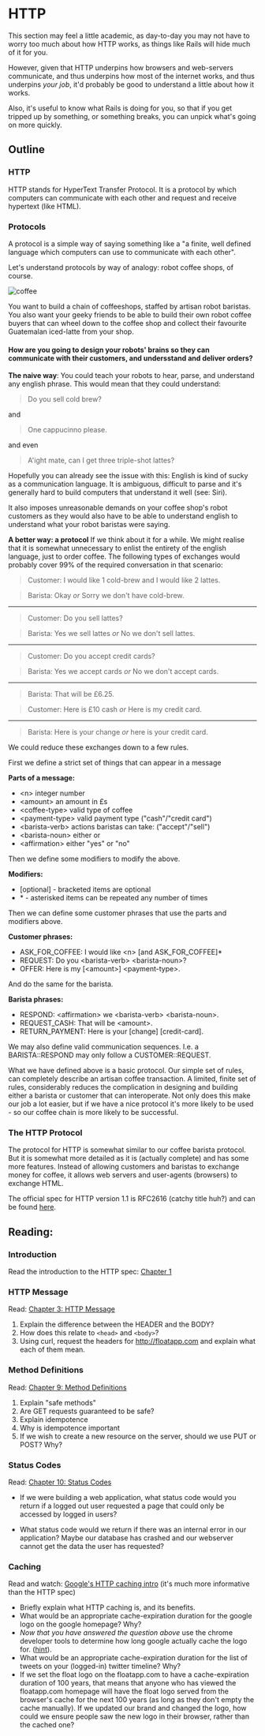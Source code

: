 # HTTP

This section may feel a little academic, as day-to-day you may not have to worry too much about how HTTP works, as things like Rails will hide much of it for you. 

However, given that HTTP underpins how browsers and web-servers communicate, and thus underpins how most of the internet works, and thus underpins _your job_, it'd probably be good to understand a little about how it works.

Also, it's useful to know what Rails is doing for you, so that if you get tripped up by something, or something breaks, you can unpick what's going on more quickly.

## Outline

### HTTP

HTTP stands for HyperText Transfer Protocol. It is a protocol by which computers can communicate with each other and request and receive hypertext (like HTML).

### Protocols

A protocol is a simple way of saying something like a "a finite, well defined language which computers can use to communicate with each other".

Let's understand protocols by way of analogy: robot coffee shops, of course. 

![coffee](http://media0.giphy.com/media/jaq7CPs6tjaIU/200.gif)

You want to build a chain of coffeeshops, staffed by artisan robot baristas. You also want your geeky friends to be able to build their own robot coffee buyers that can wheel down to the coffee shop and collect their favourite Guatemalan iced-latte from your shop.

#### How are you going to design your robots' brains so they can communicate with their customers, and undersstand and deliver orders?

**The naive way**: You could teach your robots to hear, parse, and understand any english phrase. This would mean that they could understand:

> Do you sell cold brew?

and

> One cappucinno please.

and even

> A'ight mate, can I get three triple-shot lattes?

Hopefully you can already see the issue with this: English is kind of sucky as a communication language. It is ambiguous, difficult to parse and it's generally hard to build computers that understand it well (see: Siri).

It also imposes unreasonable demands on your coffee shop's robot customers as they would also have to be able to understand english to understand what your robot baristas were saying.

**A better way: a protocol** If we think about it for a while. We might realise that it is somewhat unnecessary to enlist the entirety of the english language, just to order coffee. The following types of exchanges would probably cover 99% of the required conversation in that scenario:

> Customer: I would like 1 cold-brew and I would like 2 lattes.

> Barista: Okay _or_ Sorry we don't have cold-brew.

---

> Customer: Do you sell lattes?

> Barista: Yes we sell lattes _or_ No we don't sell lattes.

---

> Customer: Do you accept credit cards?

> Barista: Yes we accept cards _or_ No we don't accept cards.

---

> Barista: That will be £6.25.

> Customer: Here is £10 cash _or_ Here is my credit card.

---


> Barista: Here is your change _or_ here is your credit card.


We could reduce these exchanges down to a few rules.

First we define a strict set of things that can appear in a message

**Parts of a message:**
* \<n> integer number
* \<amount> an amount in £s
* \<coffee-type> valid type of coffee
* \<payment-type> valid payment type ("cash"/"credit card")
* \<barista-verb> actions baristas can take: ("accept"/"sell")
* \<barista-noun> either <coffee-type> or <payment-type>
* \<affirmation> either "yes" or "no"

Then we define some modifiers to modify the above.

**Modifiers:**
* [optional] - bracketed items are optional
* \* - asterisked items can be repeated any number of times

Then we can define some customer phrases that use the parts and modifiers above.

**Customer phrases:**
* ASK\_FOR\_COFFEE: I would like \<n> <coffee-type> [and ASK\_FOR\_COFFEE]\*
* REQUEST: Do you \<barista-verb> \<barista-noun>?
* OFFER: Here is my [\<amount>] \<payment-type>.

And do the same for the barista.

**Barista phrases:**
* RESPOND: \<affirmation> we \<barista-verb> \<barista-noun>.
* REQUEST\_CASH: That will be \<amount>.
* RETURN\_PAYMENT: Here is your [change] [credit-card].

We may also define valid communication sequences. I.e. a BARISTA::RESPOND may only follow a CUSTOMER::REQUEST.

What we have defined above is a basic protocol. Our simple set of rules, can completely describe an artisan coffee transaction. A limited, finite set of rules, considerably reduces the complication in designing and building either a barista or customer that can interoperate. Not only does this make our job a lot easier, but if we have a nice protocol it's more likely to be used - so our coffee chain is more likely to be successful.

### The HTTP Protocol

The protocol for HTTP is somewhat similar to our coffee barista protocol. But it is somewhat more detailed as it is (actually complete) and has some more features. Instead of allowing customers and baristas to exchange money for coffee, it allows web servers and user-agents (browsers) to exchange HTML.

The official spec for HTTP version 1.1 is RFC2616 (catchy title huh?) and can be found [here](http://pretty-rfc.herokuapp.com/RFC2616).

## Reading: 

### Introduction

Read the introduction to the HTTP spec: [Chapter 1](http://pretty-rfc.herokuapp.com/RFC2616#introduction)

### HTTP Message

Read: [Chapter 3: HTTP Message](http://pretty-rfc.herokuapp.com/RFC2616#httpmessage)

1. Explain the difference between the HEADER and the BODY?
2. How does this relate to `<head>` and `<body>`?
3. Using curl, request the headers for http://floatapp.com and explain what each of them mean.


### Method Definitions

Read: [Chapter 9: Method Definitions](http://pretty-rfc.herokuapp.com/RFC2616#method.definitions)

1. Explain "safe methods"
2. Are GET requests guaranteed to be safe?
3. Explain idempotence
4. Why is idempotence important
5. If we wish to create a new resource on the server, should we use PUT or POST? Why?

### Status Codes

Read: [Chapter 10: Status Codes](http://pretty-rfc.herokuapp.com/RFC2616#status.codes)

* If we were building a web application, what status code would you return if a logged out user requested a page that could only be accessed by logged in users?

* What status code would we return if there was an internal error in our application? Maybe our database has crashed and our webserver cannot get the data the user has requested?


### Caching

Read and watch: [Google's HTTP caching intro](https://developers.google.com/speed/articles/caching) (it's much more informative than the HTTP spec)

* Briefly explain what HTTP caching is, and its benefits.
* What would be an appropriate cache-expiration duration for the google logo on the google homepage? Why?
* _Now that you have answered the question above_ use the chrome developer tools to determine how long google actually cache the logo for. ([hint](http://stackoverflow.com/questions/4423061/view-http-headers-in-google-chrome)).
* What would be an appropriate cache-expiration duration for the list of tweets on your (logged-in) twitter timeline? Why?
* If we set the float logo on the floatapp.com to have a cache-expiration duration of 100 years, that means that anyone who has viewed the floatapp.com homepage will have the float logo served from the browser's cache for the next 100 years (as long as they don't empty the cache manually). If we updated our brand and changed the logo, how could we ensure people saw the new logo in their browser, rather than the cached one?

